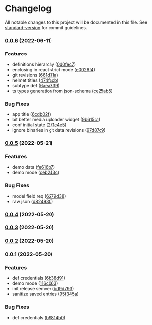 # Changelog

All notable changes to this project will be documented in this file. See [standard-version](https://github.com/conventional-changelog/standard-version) for commit guidelines.

### [0.0.6](https://github.com/JulianCataldo/paper-cms/compare/v0.0.5...v0.0.6) (2022-06-11)


### Features

* definitions hierarchy ([0d0fec7](https://github.com/JulianCataldo/paper-cms/commit/0d0fec780151585e870f620238c82bdaf03de4d1))
* enclosing in react strict mode ([e0026f4](https://github.com/JulianCataldo/paper-cms/commit/e0026f41821953302aa91ba9559662615dfc9b43))
* git revisions ([661d31a](https://github.com/JulianCataldo/paper-cms/commit/661d31a03325c074ef66cdabe7f36e183efa5d59))
* helmet titles ([474facb](https://github.com/JulianCataldo/paper-cms/commit/474facbadca03947bff8992dd804afc42640aa51))
* subtype def ([6aea339](https://github.com/JulianCataldo/paper-cms/commit/6aea339cf37ba29bf5750a3b92b0292979045bfc))
* ts types generation from json-schema ([ce25ab5](https://github.com/JulianCataldo/paper-cms/commit/ce25ab5795353d26bd129d9d0e432d1c792080f5))


### Bug Fixes

* app title ([6cdb02f](https://github.com/JulianCataldo/paper-cms/commit/6cdb02f15a13fcfc8e6131f5b25afc6dcd41cb01))
* bit better media uploader widget ([9b615c1](https://github.com/JulianCataldo/paper-cms/commit/9b615c138728f9f083b66bcd879498113293683f))
* conf initial state ([271c4e5](https://github.com/JulianCataldo/paper-cms/commit/271c4e5f8ef6eb7bda60f7a1d613a18f79b269c5))
* ignore binaries in git data revisions ([97d87c9](https://github.com/JulianCataldo/paper-cms/commit/97d87c926519d60237436b4bfd75f7f04ebbdcad))

### [0.0.5](https://github.com/JulianCataldo/paper-cms/compare/v0.0.4...v0.0.5) (2022-05-21)


### Features

* demo data ([fe616b7](https://github.com/JulianCataldo/paper-cms/commit/fe616b7af50fa1886fdd9b0da477190ea7078a07))
* demo mode ([ceb243c](https://github.com/JulianCataldo/paper-cms/commit/ceb243ccb4f9204845757d6aea7fa09c6031d282))


### Bug Fixes

* model field req ([6279d38](https://github.com/JulianCataldo/paper-cms/commit/6279d386a3eb2baaf322ab4ca83ac6716be5d7b4))
* raw json ([d824930](https://github.com/JulianCataldo/paper-cms/commit/d8249303b7e624c273ce3eebd1377b0a53f7bb1d))

### [0.0.4](https://github.com/JulianCataldo/paper-cms/compare/v0.0.3...v0.0.4) (2022-05-20)

### [0.0.3](https://github.com/JulianCataldo/paper-cms/compare/v0.0.2...v0.0.3) (2022-05-20)

### [0.0.2](https://github.com/JulianCataldo/paper-cms/compare/v0.0.1...v0.0.2) (2022-05-20)

### 0.0.1 (2022-05-20)


### Features

* def credentials ([6b38d91](https://github.com/JulianCataldo/paper-cms/commit/6b38d913df745d657b4a9b7e2ee14b02caaab051))
* demo mode ([116c063](https://github.com/JulianCataldo/paper-cms/commit/116c063a7e161712845ab5f6127529663192724a))
* init release semver ([bd9d793](https://github.com/JulianCataldo/paper-cms/commit/bd9d7938039b2241218d3454a016cbf4be809f65))
* sanitize saved entries ([95f345a](https://github.com/JulianCataldo/paper-cms/commit/95f345af08667dcd82fc2d8b5684a67ed759978f))


### Bug Fixes

* def credentials ([b9814b0](https://github.com/JulianCataldo/paper-cms/commit/b9814b0b6fc5522ed878f9c9dc82c1a4590da088))
